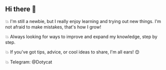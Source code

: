 ## Hi there 👋
💥 I'm still a newbie, but I really enjoy learning and trying out new things. I'm not afraid to make mistakes, that's how I grow!

💥 Always looking for ways to improve and expand my knowledge, step by step.

💥 If you've got tips, advice, or cool ideas to share, I'm all ears! 😊

💥 Telegram: @Dotycat

